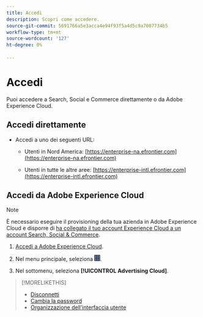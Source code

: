 ```yaml
---
title: Accedi
description: Scopri come accedere.
source-git-commit: 5691766a5e3acca4e94f93f5a4d5c9a7007734b5
workflow-type: tm+mt
source-wordcount: '127'
ht-degree: 0%

---
```


# Accedi

Puoi accedere a Search, Social e Commerce direttamente o da Adobe Experience Cloud.

## Accedi direttamente

* Accedi a uno dei seguenti URL:

   * Utenti in Nord America: [https://enterprise-na.efrontier.com](https://enterprise-na.efrontier.com)

   * Utenti in tutte le altre aree: [https://enterprise-intl.efrontier.com](https://enterprise-intl.efrontier.com)

## Accedi da Adobe Experience Cloud

>[!NOTE]
>
>È necessario eseguire il provisioning della tua azienda in Adobe Experience Cloud e disporre di [ha collegato il tuo account Experience Cloud a un account Search, Social &amp; Commerce](https://experiencecloud.adobe.com/resources/help/en_US/mcloud/organizations.html).

1. [Accedi a Adobe Experience Cloud](https://experienceleague.adobe.com/docs/core-services/interface/experience-cloud.html#signin).

1. Nel menu principale, seleziona ![selettore della soluzione](/help/search-social-commerce/assets/menu-icon.png "selettore della soluzione").

1. Nel sottomenu, seleziona **[!UICONTROL Advertising Cloud]**.

>[!MORELIKETHIS]
>
>* [Disconnetti](log-out.md)
>* [Cambia la password](/help/search-social-commerce/tools/password-change.md)
>* [Organizzazione dell’interfaccia utente](user-interface.md)

